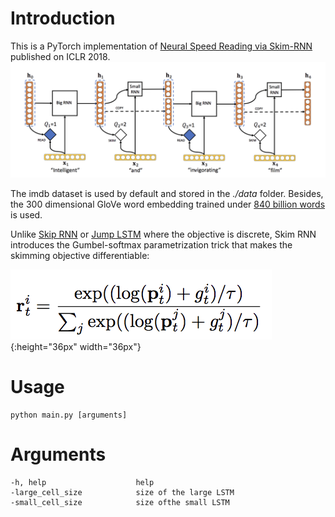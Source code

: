 
# Introduction  
This is a PyTorch implementation of [Neural Speed Reading via Skim-RNN](https://arxiv.org/pdf/1711.02085.pdf) published on ICLR 2018.
![Skim RNN](skim_rnn.png)

The imdb dataset is used by default and stored in the *./data* folder. 
Besides, the 300 dimensional GloVe word embedding trained under [840 billion words](http://nlp.stanford.edu/data/glove.840B.300d.zip)
is used.

Unlike [Skip RNN](https://arxiv.org/abs/1708.06834) or [Jump LSTM](https://arxiv.org/abs/1704.06877) where the objective is discrete,
Skim RNN introduces the Gumbel-softmax parametrization trick that makes the skimming objective differentiable:

![Gumbel-Softmax](gumbel_softmax.png){:height="36px" width="36px"}

# Usage
```
python main.py [arguments]
```

# Arguments
```
-h, help                    help
-large_cell_size            size of the large LSTM
-small_cell_size            size ofthe small LSTM
```